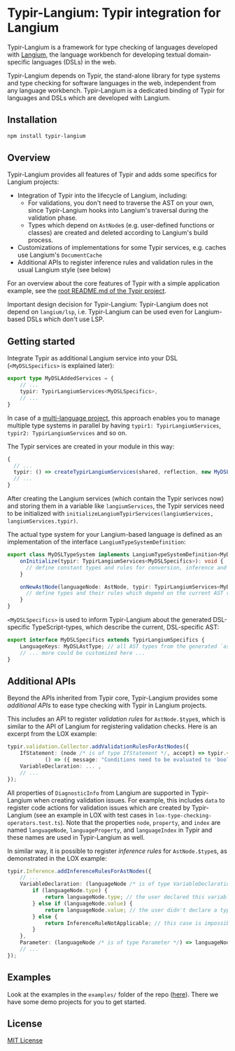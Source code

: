 # Typir-Langium: Typir integration for Langium

Typir-Langium is a framework for type checking of languages developed with [Langium](https://langium.org),
the language workbench for developing textual domain-specific languages (DSLs) in the web.

Typir-Langium depends on Typir, the stand-alone library for type systems and type checking for software languages in the web, independent from any language workbench.
Typir-Langium is a dedicated binding of Typir for languages and DSLs which are developed with Langium.


## Installation

```bash
npm install typir-langium
```

## Overview

Typir-Langium provides all features of Typir and adds some specifics for Langium projects:

- Integration of Typir into the lifecycle of Langium, including:
  - For validations, you don't need to traverse the AST on your own, since Typir-Langium hooks into Langium's traversal during the validation phase.
  - Types which depend on `AstNode`s (e.g. user-defined functions or classes) are created and deleted according to Langium's build process.
- Customizations of implementations for some Typir services, e.g. caches use Langium's `DocumentCache`
- Additional APIs to register inference rules and validation rules in the usual Langium style (see below)

For an overview about the core features of Typir with a simple application example, see the [root README.md of the Typir project](../../README.md).

Important design decision for Typir-Langium:
Typir-Langium does not depend on `langium/lsp`, i.e. Typir-Langium can be used even for Langium-based DSLs which don't use LSP.

## Getting started

Integrate Typir as additional Langium service into your DSL (`<MyDSLSpecifics>` is explained later):

```typescript
export type MyDSLAddedServices = {
    // ...
    typir: TypirLangiumServices<MyDSLSpecifics>,
    // ...
}
```

In case of a [multi-language project](https://langium.org/docs/recipes/multiple-languages/), this approach enables you to manage multiple type systems in parallel by having `typir1: TypirLangiumServices`, `typir2: TypirLangiumServices` and so on.

The Typir services are created in your module in this way:

```typescript
{
  // ...
  typir: () => createTypirLangiumServices(shared, reflection, new MyDSLTypeSystem(), { /* customize Typir services here */ }),
  // ...
}
```

After creating the Langium services (which contain the Typir serivces now) and storing them in a variable like `langiumServices`, the Typir services need to be initialized with `initializeLangiumTypirServices(langiumServices, langiumServices.typir)`.

The actual type system for your Langium-based language is defined as an implementation of the interface `LangiumTypeSystemDefinition`:

```typescript
export class MyDSLTypeSystem implements LangiumTypeSystemDefinition<MyDSLSpecifics> {
    onInitialize(typir: TypirLangiumServices<MyDSLSpecifics>): void {
      // define constant types and rules for conversion, inference and validation here
    }

    onNewAstNode(languageNode: AstNode, typir: TypirLangiumServices<MyDSLSpecifics>): void {
      // define types and their rules which depend on the current AST respectively the given AstNode (as parsed by Langium from programs written by users of your language) here
    }
}
```

`<MyDSLSpecifics>` is used to inform Typir-Langium about the generated DSL-specific TypeScript-types, which describe the current, DSL-specific AST:

```typescript
export interface MyDSLSpecifics extends TypirLangiumSpecifics {
    LanguageKeys: MyDSLAstType; // all AST types from the generated `ast.ts`
    // ... more could be customized here ...
}
```

## Additional APIs

Beyond the APIs inherited from Typir core, Typir-Langium provides some *additional APIs* to ease type checking with Typir in Langium projects.

This includes an API to register *validation rules* for `AstNode.$type`s, which is similar to the API of Langium for registering validation checks.
Here is an excerpt from the LOX example:

```typescript
typir.validation.Collector.addValidationRulesForAstNodes({
    IfStatement: (node /* is of type IfStatement */, accept) => typir.validation.Constraints.ensureNodeIsAssignable(node.condition, typeBool, accept,
            () => ({ message: "Conditions need to be evaluated to 'boolean'.", languageProperty: 'condition' })),
    VariableDeclaration: ... ,
    // ...
});
```

All properties of `DiagnosticInfo` from Langium are supported in Typir-Langium when creating validation issues.
For example, this includes `data` to register code actions for validation issues which are created by Typir-Langium (see an example in LOX with test cases in `lox-type-checking-operators.test.ts`).
Note that the properties `node`, `property`, and `index` are named `languageNode`, `languageProperty`, and `languageIndex` in Typir and these names are used in Typir-Langium as well.


In similar way, it is possible to register *inference rules* for `AstNode.$type`s, as demonstrated in the LOX example:

```typescript
typir.Inference.addInferenceRulesForAstNodes({
    // ...
    VariableDeclaration: (languageNode /* is of type VariableDeclaration */) => {
        if (languageNode.type) {
            return languageNode.type; // the user declared this variable with a type
        } else if (languageNode.value) {
            return languageNode.value; // the user didn't declare a type for this variable => do type inference of the assigned value instead!
        } else {
            return InferenceRuleNotApplicable; // this case is impossible, there is a validation in the Langium LOX validator for this case
        }
    },
    Parameter: (languageNode /* is of type Parameter */) => languageNode.type,
    // ...
});
```


## Examples

Look at the examples in the `examples/` folder of the repo ([here](../../examples)). There we have some demo projects for you to get started.

## License

[MIT License](../../LICENSE)
